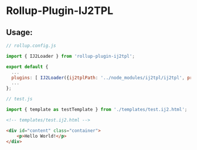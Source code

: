 # Rollup-Plugin-IJ2TPL

## Usage:

```js
// rollup.config.js

import { IJ2Loader } from 'rollup-plugin-ij2tpl';

export default {
  ...
  plugins: [ IJ2Loader({ij2tplPath: '../node_modules/ij2tpl/ij2tpl', prefix: '${', suffix: '}'}) ]
  ...
};
```

```js
// test.js

import { template as testTemplate } from './templates/test.ij2.html';
```

```html
<!-- templates/test.ij2.html -->

<div id="content" class="container">
    <p>Hello World!</p>
</div>
```
